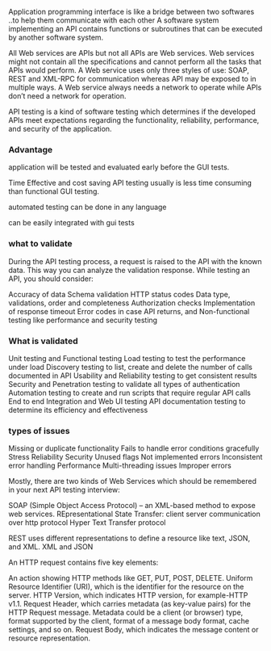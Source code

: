 Application programming interface is like a bridge between two softwares ..to help them communicate with each other
 A software system implementing an API contains functions or subroutines that can be executed by another software system.


All Web services are APIs but not all APIs are Web services.
Web services might not contain all the specifications and cannot perform all the tasks that APIs would perform.
A Web service uses only three styles of use: SOAP, REST and XML-RPC for communication whereas API may be exposed to in multiple ways.
A Web service always needs a network to operate while APIs don’t need a network for operation.


API testing is a kind of software testing which determines if the developed APIs meet expectations regarding the functionality, reliability, performance, and security of the application.


### Advantage

application will be tested and evaluated early before the GUI tests. 

Time Effective and cost saving API testing usually is less time consuming than functional GUI testing.  

automated testing can be done in any language

can be easily integrated with gui tests

### what to validate
During the API testing process, a request is raised to the API with the known data. This way you can analyze the validation response. While testing an API, you should consider:

Accuracy of data
Schema validation
HTTP status codes
Data type, validations, order and completeness
Authorization checks
Implementation of response timeout
Error codes in case API returns, and
Non-functional testing like performance and security testing

### What is validated

Unit testing and Functional testing
Load testing to test the performance under load
Discovery testing to list, create and delete the number of calls documented in API
Usability and Reliability testing to get consistent results
Security and Penetration testing to validate all types of authentication
Automation testing to create and run scripts that require regular API calls
End to end Integration and Web UI testing
API documentation testing to determine its efficiency and effectiveness

### types of issues

Missing or duplicate functionality
Fails to handle error conditions gracefully
Stress
Reliability
Security
Unused flags
Not implemented errors
Inconsistent error handling
Performance
Multi-threading issues
Improper errors

Mostly, there are two kinds of Web Services which should be remembered in your next API testing interview:

SOAP (Simple Object Access Protocol) – an XML-based method to expose web services.
REpresentational State Transfer: client server communication over http protocol Hyper Text Transfer protocol

REST uses different representations to define a resource like text, JSON, and XML.
XML and JSON


An HTTP request contains five key elements:

An action showing HTTP methods like GET, PUT, POST, DELETE.
Uniform Resource Identifier (URI), which is the identifier for the resource on the server.
HTTP Version, which indicates HTTP version, for example-HTTP v1.1.
Request Header, which carries metadata (as key-value pairs) for the HTTP Request message. Metadata could be a client (or browser) type, format supported by the client, format of a message body format, cache settings, and so on.
Request Body, which indicates the message content or resource representation.


